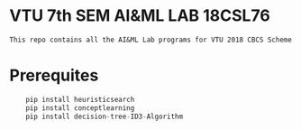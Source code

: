 # VTU 7th SEM AI&ML LAB 18CSL76
    This repo contains all the AI&ML Lab programs for VTU 2018 CBCS Scheme
# Prerequites

```python
    pip install heuristicsearch
    pip install conceptlearning
    pip install decision-tree-ID3-Algorithm
```

